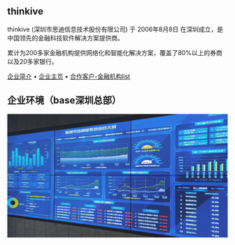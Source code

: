 ## thinkive
thinkive (深圳市思迪信息技术股份有限公司) 于 2006年8月8日 在深圳成立，是中国领先的金融科技软件解决方案提供商。

累计为200多家金融机构提供网络化和智能化解决方案，覆盖了80%以上的券商以及20多家银行。

[企业简介](http://www.thinkive.com/main/we/company_intro/index.html) &bull;  [企业主页](http://www.thinkive.com/main/index/index.html) &bull;  [合作客户-金融机构list](http://www.thinkive.com/main/we/joint_customer/index.html)

## 企业环境（base深圳总部）

![1](1.jpg)
